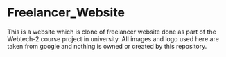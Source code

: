 # Freelancer_Website
This is a website which is clone of freelancer website done as part of the Webtech-2 course project in university.
All images and logo used here are taken from google and nothing is owned or created by this repository.
